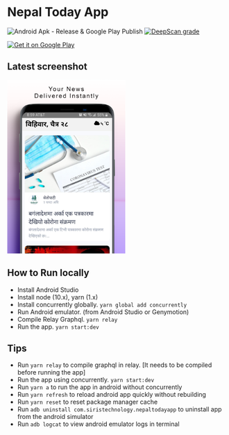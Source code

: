 # Nepal Today App

![Android Apk - Release & Google Play Publish](https://github.com/siristechnology/nepaltoday-app/workflows/Android%20Apk%20-%20Release%20&%20Google%20Play%20Publish/badge.svg)
[![DeepScan grade](https://deepscan.io/api/teams/5348/projects/7146/branches/66889/badge/grade.svg)](https://deepscan.io/dashboard#view=project&tid=5348&pid=7146&bid=66889)

<a href='https://play.google.com/store/apps/details?id=com.siristechnology.nepaltodayapp&pcampaignid=pcampaignidMKT-Other-global-all-co-prtnr-py-PartBadge-Mar2515-1' target='_blank'><img alt='Get it on Google Play' src='https://play.google.com/intl/en_us/badges/static/images/badges/en_badge_web_generic.png' height="80"/></a>

## Latest screenshot

<img src="assets/images/screenshot-2.png" alt="drawing" height="400" />

## How to Run locally

-   Install Android Studio
-   Install node (10.x), yarn (1.x)
-   Install concurrently globally. `yarn global add concurrently`
-   Run Android emulator. (from Android Studio or Genymotion)
-   Compile Relay Graphql. `yarn relay`
-   Run the app. `yarn start:dev`

## Tips

-   Run `yarn relay` to compile graphql in relay. [It needs to be compiled before running the app]
-   Run the app using concurrently. `yarn start:dev`
-   Run `yarn a` to run the app in android without concurrently
-   Run `yarn refresh` to reload android app quickly without rebuilding
-   Run `yarn reset` to reset package manager cache
-   Run `adb uninstall com.siristechnology.nepaltodayapp` to uninstall app from the android simulator
-   Run `adb logcat` to view android emulator logs in terminal
